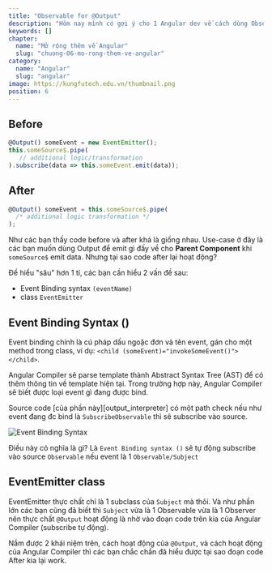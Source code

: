 ```yaml
---
title: "Observable for @Output"
description: "Hôm nay mình có gợi ý cho 1 Angular dev về cách dùng Observable cho Output. Mình nghĩ cái này cũng có 1 số các bạn Angular dev mới không biết vì trong documentations không đề cập tới. Mình sẽ đi vào code ngay lập tức và sẽ giải thích ở dưới"
keywords: []
chapter:
  name: "Mở rộng thêm về Angular"
  slug: "chuong-06-mo-rong-them-ve-angular"
category:
  name: "Angular"
  slug: "angular"
image: https://kungfutech.edu.vn/thumbnail.png
position: 6
---
```


## Before

```ts
@Output() someEvent = new EventEmitter();
this.someSource$.pipe(
   // additional logic/transformation
).subscribe(data => this.someEvent.emit(data));
```

## After

```ts
@Output() someEvent = this.someSource$.pipe(
  /* additional logic transformation */
);
```

Như các bạn thấy code before và after khá là giống nhau. Use-case ở đây là các bạn muốn dùng Output để emit gì đấy về cho **Parent Component** khi `someSource$` emit data. Nhưng tại sao code after lại hoạt động?

Để hiểu "sâu" hơn 1 tí, các bạn cần hiểu 2 vấn đề sau:

- Event Binding syntax `(eventName)`
- class `EventEmitter`

## Event Binding Syntax ()

Event binding chính là cú pháp dấu ngoặc đơn và tên event, gán cho một method trong class, ví dụ: `<child (someEvent)="invokeSomeEvent()"></child>`.

Angular Compiler sẽ parse template thành Abstract Syntax Tree (AST) để có thêm thông tin về template hiện tại. Trong trường hợp này, Angular Compiler sẽ biết được loại event gì đang được bind.

Source code [của phần này][output_interpreter] có một path check nếu như event đang đc bind là `SubscribeObservable` thì sẽ subscribe vào source.

![Event Binding Syntax](https://github.com/techmely/hoc-lap-trinh/assets/29374426/30c615b4-8b90-4165-8fd4-bc9012e91d57)

Điều này có nghĩa là gì? Là `Event Binding syntax ()` sẽ tự động subscribe vào source `Observable` nếu event là 1 `Observable/Subject`

## EventEmitter class

EventEmitter thực chất chỉ là 1 subclass của `Subject` mà thôi. Và như phần lớn các bạn cũng đã biết thì `Subject` vừa là 1 Observable vừa là 1 Observer nên thực chất `@Output` hoạt động là nhờ vào đoạn code trên kia của Angular Compiler (subscribe tự động).

Nắm được 2 khái niệm trên, cách hoạt động của `@Output`, và cách hoạt động của Angular Compiler thì các bạn chắc chắn đã hiểu được tại sao đoạn code After kia lại work.
